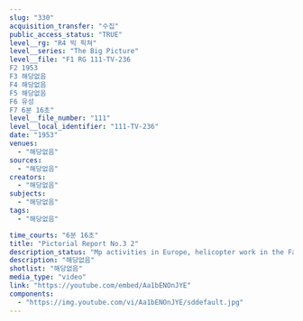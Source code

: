 ```yaml
---
slug: "330"
acquisition_transfer: "수집"
public_access_status: "TRUE"
level__rg: "R4 빅 픽쳐"
level__series: "The Big Picture"
level__file: "F1 RG 111-TV-236
F2 1953
F3 해당없음
F4 해당없음
F5 해당없음
F6 유성
F7 6분 16초"
level__file_number: "111"
level__local_identifier: "111-TV-236"
date: "1953"
venues: 
  - "해당없음"
sources: 
  - "해당없음"
creators: 
  - "해당없음"
subjects: 
  - "해당없음"
tags: 
  - "해당없음"

time_courts: "6분 16초"
title: "Pictorial Report No.3 2"
description_status: "Mp activities in Europe, helicopter work in the Far East, and latest training methods in the ZI."
description: "해당없음"
shotlist: "해당없음"
media_type: "video"
link: "https://youtube.com/embed/Aa1bENOnJYE"
components: 
  - "https://img.youtube.com/vi/Aa1bENOnJYE/sddefault.jpg"
---
```

